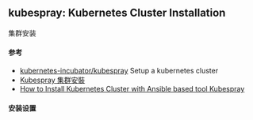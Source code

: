 ## kubespray: Kubernetes Cluster Installation
集群安装

#### 参考
* [kubernetes-incubator/kubespray](https://github.com/kubernetes-incubator/kubespray/tree/master/docs) Setup a kubernetes cluster
* [Kubespray 集群安裝](https://feisky.gitbooks.io/kubernetes/deploy/kubespray.html)
* [How to Install Kubernetes Cluster with Ansible based tool Kubespray](https://linoxide.com/containers/install-kubernetesk8s-cluster-ansible-based-tool-kubespray/)

#### 安装设置
